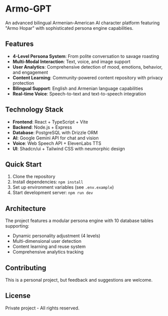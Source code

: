 # Armo-GPT

An advanced bilingual Armenian-American AI character platform featuring "Armo Hopar" with sophisticated persona engine capabilities.

## Features

- **4-Level Persona System**: From polite conversation to savage roasting
- **Multi-Modal Interaction**: Text, voice, and image support
- **User Analytics**: Comprehensive detection of mood, emotions, behavior, and engagement
- **Content Learning**: Community-powered content repository with privacy protection
- **Bilingual Support**: English and Armenian language capabilities
- **Real-time Voice**: Speech-to-text and text-to-speech integration

## Technology Stack

- **Frontend**: React + TypeScript + Vite
- **Backend**: Node.js + Express
- **Database**: PostgreSQL with Drizzle ORM
- **AI**: Google Gemini API for chat and vision
- **Voice**: Web Speech API + ElevenLabs TTS
- **UI**: Shadcn/ui + Tailwind CSS with neumorphic design

## Quick Start

1. Clone the repository
2. Install dependencies: `npm install`
3. Set up environment variables (see `.env.example`)
4. Start development server: `npm run dev`

## Architecture

The project features a modular persona engine with 10 database tables supporting:
- Dynamic personality adjustment (4 levels)
- Multi-dimensional user detection
- Content learning and reuse system
- Comprehensive analytics tracking

## Contributing

This is a personal project, but feedback and suggestions are welcome.

## License

Private project - All rights reserved.